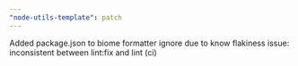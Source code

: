 ```yaml
---
"node-utils-template": patch
---
```


Added package.json to biome formatter ignore due to know flakiness issue: inconsistent between lint:fix and lint (ci)
